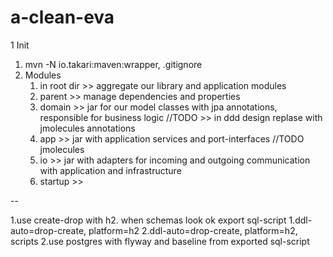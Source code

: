 # a-clean-eva

1 Init

1. mvn -N io.takari:maven:wrapper, .gitignore
2. Modules
    1. in root dir >> aggregate our library and application modules
    2. parent >> manage dependencies and properties
    3. domain >> jar for our model classes with jpa annotations, responsible for business logic //TODO >> in ddd design
       replase with jmolecules annotations
    4. app >> jar with application services and port-interfaces //TODO jmolecules
    5. io >> jar with adapters for incoming and outgoing communication with application and infrastructure
    6. startup >>

--

1.use create-drop with h2. when schemas look ok export sql-script 1.ddl-auto=drop-create, platform=h2
2.ddl-auto=drop-create, platform=h2, scripts 2.use postgres with flyway and baseline from exported sql-script